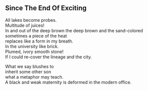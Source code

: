 Since The End Of Exciting
-------------------------
All lakes become probes.  
Multitude of juices!  
In and out of the deep brown the deep brown and the sand-colored  
sometimes a piece of the heat  
replaces like a form in my breath.  
In the university like brick.  
Plumed, ivory smooth stone!  
If I could re-cover the lineage and the city.  
  
What we say blushes to  
inherit some other son  
what a metaphor may teach.  
A black and weak maternity is deformed in the modern office.  
